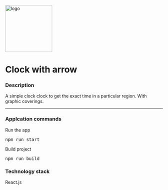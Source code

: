 <img src="https://i.ibb.co/BKyt5N1/clock.gif" alt="logo" height="150" width="150"> 
<h1>Clock with arrow</h1>
<h3>Description</h3>
<p>A simple clock clock to get the exact time in a particular region. With graphic coverings.</p>
<hr>
<h3>Applcation commands</h3>
<p>Run the app</p>
<pre>npm run start</pre>
<p>Build project</p>
<pre>npm run build</pre>
<h3>Technology stack</h3>
<p>React.js</p>